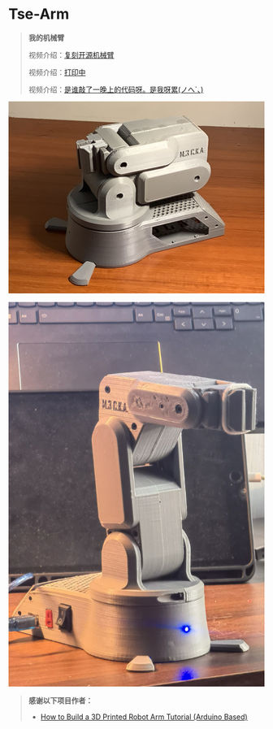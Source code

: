 # Tse-Arm
> **我的机械臂**
>
>  视频介绍：[复刻开源机械臂](https://www.bilibili.com/video/BV1GM4m1R7kN/)
> 
>  视频介绍：[打印中](https://v.douyin.com/iyWBaaXT/)
> 
>  视频介绍：[是谁敲了一晚上的代码呀。是我呀累(ノへ`、)](https://v.douyin.com/iyWBVt3w/)

![](3.Docs/1.Images/Tse-Arm1.jpg)

![](3.Docs/1.Images/Tse-Arm2.jpg)


> **感谢以下项目作者：**
>
> * [How to Build a 3D Printed Robot Arm Tutorial (Arduino Based)](https://youtube.com/watch?v=AIsVlgopqJc&si=mFCGv56T8LsnVQlr)